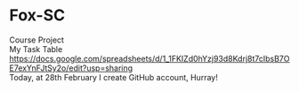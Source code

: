 # Fox-SC
Course Project
<br>My Task Table https://docs.google.com/spreadsheets/d/1_1FKIZd0hYzj93d8Kdrj8t7cIbsB7OE7exYnFJtSy2o/edit?usp=sharing
<br>Today, at 28th February I create GitHub account, Hurray!
